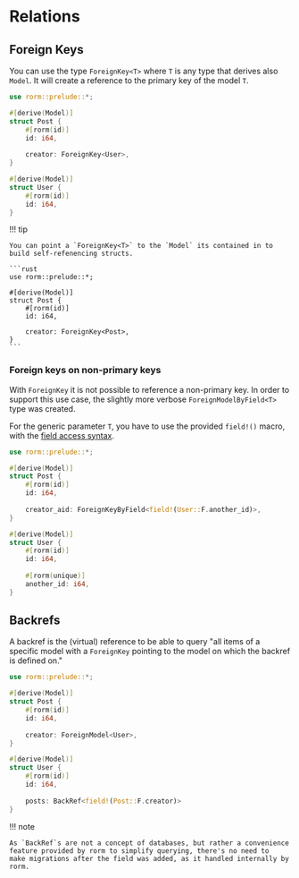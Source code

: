# Relations

## Foreign Keys

You can use the type `ForeignKey<T>` where `T` is any type that derives 
also `Model`. It will create a reference to the primary key of the
model `T`.


```rust
use rorm::prelude::*;

#[derive(Model)]
struct Post {
    #[rorm(id)]
    id: i64,
    
    creator: ForeignKey<User>,
}

#[derive(Model)]
struct User {
    #[rorm(id)]
    id: i64,
}
```

!!! tip

    You can point a `ForeignKey<T>` to the `Model` its contained in to 
    build self-refenencing structs.

    ```rust
    use rorm::prelude::*;
    
    #[derive(Model)]
    struct Post {
        #[rorm(id)]
        id: i64,
    
        creator: ForeignKey<Post>,
    }
    ```

### Foreign keys on non-primary keys

With `ForeignKey` it is not possible to reference a non-primary key.
In order to support this use case, the slightly more verbose 
`ForeignModelByField<T>` type was created.

For the generic parameter `T`, you have to use the provided `field!()` macro,
with the [field access syntax](./field_access_syntax.md).

```rust
use rorm::prelude::*;

#[derive(Model)]
struct Post {
    #[rorm(id)]
    id: i64,
    
    creator_aid: ForeignKeyByField<field!(User::F.another_id)>,
}

#[derive(Model)]
struct User {
    #[rorm(id)]
    id: i64,
    
    #[rorm(unique)]
    another_id: i64,
}

```

## Backrefs

A backref is the (virtual) reference to be able to query 
"all items of a specific model with a `ForeignKey` pointing to the model on 
which the backref is defined on."

```rust
use rorm::prelude::*;

#[derive(Model)]
struct Post {
    #[rorm(id)]
    id: i64,
    
    creator: ForeignModel<User>,
}

#[derive(Model)]
struct User {
    #[rorm(id)]
    id: i64,
    
    posts: BackRef<field!(Post::F.creator)>
}
```

!!! note
    
    As `BackRef`s are not a concept of databases, but rather a convenience
    feature provided by rorm to simplify querying, there's no need to
    make migrations after the field was added, as it handled internally by
    rorm.
